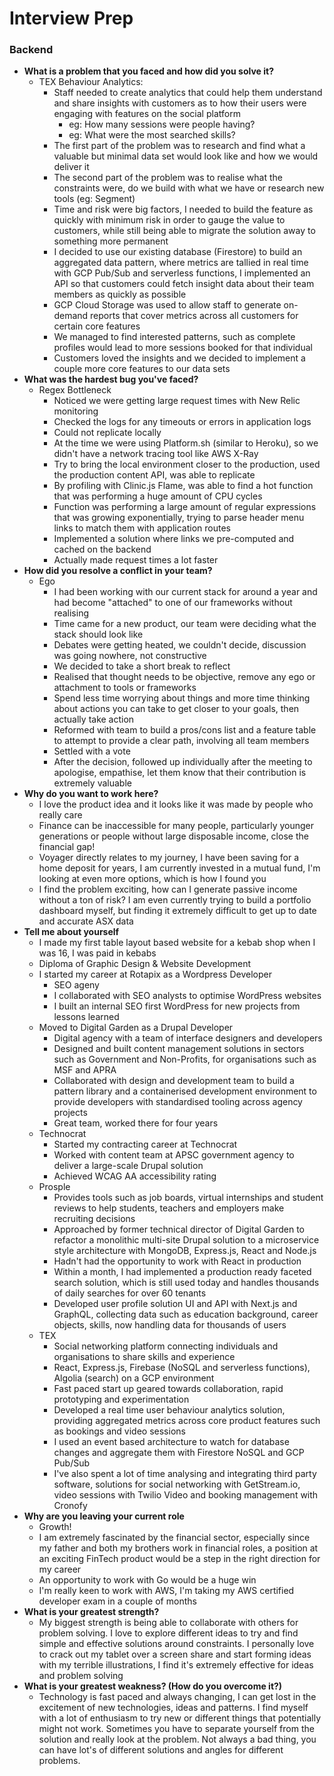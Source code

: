 # Interview Prep

### Backend

* **What is a problem that you faced and how did you solve it?**
  * TEX Behaviour Analytics:
    * Staff needed to create analytics that could help them understand and share insights with customers as to how their users were engaging with features on the social platform
      * eg: How many sessions were people having?
      * eg: What were the most searched skills?
    * The first part of the problem was to research and find what a valuable but minimal data set would look like and how we would deliver it
    * The second part of the problem was to realise what the constraints were, do we build with what we have or research new tools \(eg: Segment\)
    * Time and risk were big factors, I needed to build the feature as quickly with minimum risk in order to gauge the value to customers, while still being able to migrate the solution away to something more permanent
    * I decided to use our existing database \(Firestore\) to build an aggregated data pattern, where metrics are tallied in real time with GCP Pub/Sub and serverless functions, I implemented an  API so that customers could fetch insight data about their team members as quickly as possible
    * GCP Cloud Storage was used to allow staff to generate on-demand reports that cover metrics across all customers for certain core features
    * We managed to find interested patterns, such as complete profiles would lead to more sessions booked for that individual
    * Customers loved the insights and we decided to implement a couple more core features to our data sets
* **What was the hardest bug you've faced?**
  * Regex Bottleneck
    * Noticed we were getting large request times with New Relic monitoring
    * Checked the logs for any timeouts or errors in application logs
    * Could not replicate locally
    * At the time we were using Platform.sh \(similar to Heroku\), so we didn't have a network tracing tool like AWS X-Ray
    * Try to bring the local environment closer to the production, used the production content API, was able to replicate
    * By profiling with Clinic.js Flame, was able to find a hot function that was performing a huge amount of CPU cycles
    * Function was performing a large amount of regular expressions that was growing exponentially, trying to parse header menu links to match them with application routes
    * Implemented a solution where links we pre-computed and cached on the backend
    * Actually made request times a lot faster
* **How did you resolve a conflict in your team?**
  * Ego
    * I had been working with our current stack for around a year and had become "attached" to one of our frameworks without realising
    * Time came for a new product, our team were deciding what the stack should look like
    * Debates were getting heated, we couldn't decide, discussion was going nowhere, not constructive
    * We decided to take a short break to reflect
    * Realised that thought needs to be objective, remove any ego or attachment to tools or frameworks
    * Spend less time worrying about things and more time thinking about actions you can take to get closer to your goals, then actually take action
    * Reformed with team to build a pros/cons list and a feature table to attempt to provide a clear path, involving all team members
    * Settled with a vote
    * After the decision, followed up individually after the meeting to apologise, empathise, let them know that their contribution is extremely valuable
* **Why do you want to work here?**
  * I love the product idea and it looks like it was made by people who really care
  * Finance can be inaccessible for many people, particularly younger generations or people without large disposable income, close the financial gap!
  * Voyager directly relates to my journey, I have been saving for a home deposit for years, I am currently invested in a mutual fund, I'm looking at even more options, which is how I found you
  * I find the problem exciting, how can I generate passive income without a ton of risk? I am even currently trying to build a portfolio dashboard myself, but finding it extremely difficult to get up to date and accurate ASX data
* **Tell me about yourself**
  * I made my first table layout based website for a kebab shop when I was 16, I was paid in kebabs
  * Diploma of Graphic Design & Website Development
  * I started my career at Rotapix as a Wordpress Developer
    * SEO ageny
    * I collaborated with SEO analysts to optimise WordPress websites
    * I built an internal SEO first WordPress for new projects from lessons learned
  * Moved to Digital Garden as a Drupal Developer
    * Digital agency with a team of interface designers and developers
    * Designed and built content management solutions in sectors such as Government and Non-Profits, for organisations such as MSF and APRA
    * Collaborated with design and development team to build a pattern library and a containerised development environment to provide developers with standardised tooling across agency projects
    * Great team, worked there for four years
  * Technocrat
    * Started my contracting career at Technocrat
    * Worked with content team at APSC government agency to deliver a large-scale Drupal solution
    * Achieved WCAG AA accessibility rating
  * Prosple
    * Provides tools such as job boards, virtual internships and student reviews to help students, teachers and employers make recruiting decisions
    * Approached by former technical director of Digital Garden to refactor a monolithic multi-site Drupal solution to a microservice style architecture with MongoDB, Express.js, React and Node.js
    * Hadn't had the opportunity to work with React in production
    * Within a month, I had implemented a production ready faceted search solution, which is still used today and handles thousands of daily searches for over 60 tenants
    * Developed user profile solution UI and API with Next.js and GraphQL, collecting data such as education background, career objects, skills, now handling data for thousands of users
  * TEX
    * Social networking platform connecting individuals and organisations to share skills and experience
    * React, Express.js, Firebase \(NoSQL and serverless functions\), Algolia \(search\) on a GCP environment
    * Fast paced start up geared towards collaboration, rapid prototyping and experimentation
    * Developed a real time user behaviour analytics solution, providing aggregated metrics across core product features such as bookings and video sessions
    * I used an event based architecture to watch for database changes and aggregate them with Firestore NoSQL and GCP Pub/Sub
    * I've also spent a lot of time analysing and integrating third party software, solutions for social networking with GetStream.io, video sessions with Twilio Video and booking management with Cronofy
* **Why are you leaving your current role**
  * Growth!
  * I am extremely fascinated by the financial sector, especially since my father and both my brothers work in financial roles, a position at an exciting FinTech product would be a step in the right direction for my career
  * An opportunity to work with Go would be a huge win
  * I'm really keen to work with AWS, I'm taking my AWS certified developer exam in a couple of months
* **What is your greatest strength?**
  * My biggest strength is being able to collaborate with others for problem solving. I love to explore different ideas to try and find simple and effective solutions around constraints. I personally love to crack out my tablet over a screen share and start forming ideas with my terrible illustrations, I find it's extremely effective for ideas and problem solving
* **What is your greatest weakness? \(How do you overcome it?\)**
  * Technology is fast paced and always changing, I can get lost in the excitement of new technologies, ideas and patterns. I find myself with a lot of enthusiasm to try new or different things that potentially might not work. Sometimes you have to separate yourself from the solution and really look at the problem. Not always a bad thing, you can have lot's of different solutions and angles for different problems.

